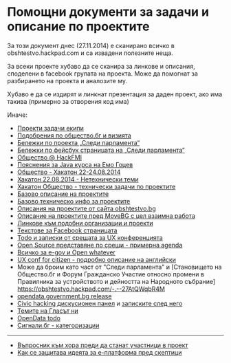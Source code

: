 # Помощни документи за задачи и описание по проектите
За този документ днес (27.11.2014) е сканирано всичко в obshtestvo.hackpad.com и са извадени полезните неща.

За всеки проекте хубаво да се сканира за линкове и описания, споделени в facebook групата на проекта. Може да помогнат за разбирането на проекта и аналозите му.

Хубаво е да се издирят и линкнат презентация за даден проект, ако има такива (примерно за отворения код има)

Иначе:

- [Проекти задачи екипи](https://obshtestvo.hackpad.com/--xwXhuV4Smed)
- [Подобрения по общество.бг и визията](https://obshtestvo.hackpad.com/-.--DpwCwTJrkPO)
- [Бележки по проекта „Следи парламента“](https://obshtestvo.hackpad.com/--Mi6BYpUSC0u)
- [Бележки по фейсбук страницата на „Следи парламента“](https://obshtestvo.hackpad.com/--SXBcHZ1egZk)
- [Общество @ HackFMI](https://obshtestvo.hackpad.com/-HackFMI-6AilKM1JkRb)
- [Пояснения за Java курса на Емо Гоцев](https://obshtestvo.hackpad.com/HackFMI-Java--u2k7b5D9EDw)
- [Общество - Хакатон 22-24.08.2014](https://obshtestvo.hackpad.com/-22-24.08.2014-CRLi0KOaIdb)
- [Хакатон 22.08.2014 - Нетехнически теми](https://obshtestvo.hackpad.com/-22.08.2014--aHHu1iU99dp)
- [Хакатон Общество - технически задачи по проектите](https://hackpad.com/--wvO9CbEAdrA)
- [Базово описание на проектите](https://obshtestvo.hackpad.com/--WMr2TDPUoE1)
- [Базово техническо инфо за проектите](https://obshtestvo.hackpad.com/--9xT6qZWgve3)
- [Описания на проектите от сайта obshtestvo.bg](https://www.obshtestvo.bg/faq.html#concept)
- [Описание на проектите пред MoveBG с цел взаимна работа](https://hackpad.com/Obshtestvo.bg-oveBG--R4w68WORa3k)
- [Линкове към подобни организации и проекти](https://hackpad.com/.--MaopKjXPNNu)
- [Текстове за Facebook страницата](https://obshtestvo.hackpad.com/--xYFRKBzSawi)
- [Todo и записки от срещата за UX конференцията](https://obshtestvo.hackpad.com/12.11.-UX-Conf-Notes-tKpbKipDgWk)
- [Open Source представяне по срещи - примерна agenda](https://obshtestvo.hackpad.com/Open-Source-agenda-isyYCxmI384)
- [Всичко за e-gov и Open whatever](https://obshtestvo.hackpad.com/-e-gov-Open-whatever-O9VlERi8RUW)
- [UX conf for citizen - подробно описание на английски](https://obshtestvo.hackpad.com/FfLKY9s5pNz#UX-for-Citizens-Conf)
- Може да броим като част от "Следи парламента" и [Становището на Общество.бг и Форум Гражданско Участие относно промени в Правилника за устройството и дейността на Народното събрание] https://obshtestvo.hackpad.com/-.--27AtQWqbR4M
- [opendata.government.bg release](https://obshtestvo.hackpad.com/opendata.government.bg-release-A4BPXNaSFDj)
- [Civic hacking дискусионен панел](https://obshtestvo.hackpad.com/Civic-Hacking--PVHe3Ik4OHQ) и [записките след него](https://obshtestvo.hackpad.com/-civic-hacking-openfest-8pCntnNpRY7)
- [Темите на Гласът ни](https://obshtestvo.hackpad.com/GaMkm4cDruq#Темите-на-„Гласът-ни“)
- [OpenData todo](https://obshtestvo.hackpad.com/Ww8hVOzeDXk#Open-Data-todo)
- [Сигнали.бг - категоризации](https://obshtestvo.hackpad.com/Signali.bg--bvfIgzKabLg)

---

- [Въпросник към хора преди да станат участници в проект](https://obshtestvo.hackpad.com/--GztCZmkr4kR)
- [Как се защитава идеята за e-платформа пред скептици](https://obshtestvo.hackpad.com/--nswjOJ4gksy)
